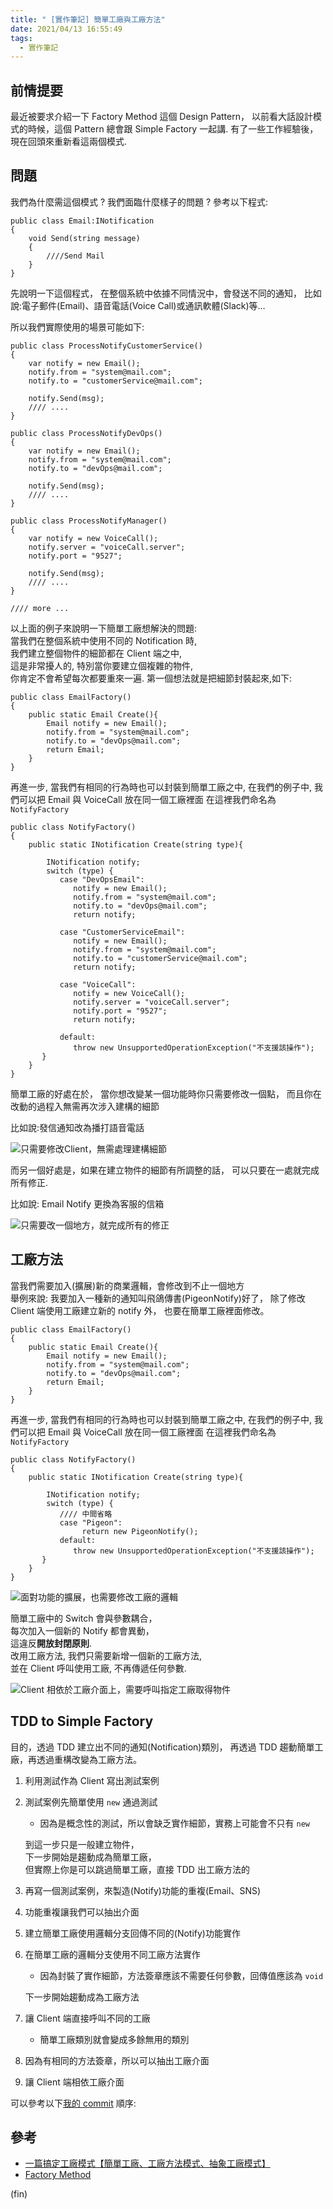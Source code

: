 ```yaml
---
title: " [實作筆記] 簡單工廠與工廠方法"
date: 2021/04/13 16:55:49
tags:
  - 實作筆記
---
```


## 前情提要

最近被要求介紹一下 Factory Method 這個 Design Pattern，
以前看大話設計模式的時候，這個 Pattern 總會跟 Simple Factory 一起講.
有了一些工作經驗後，現在回頭來重新看這兩個模式.

## 問題

我們為什麼需這個模式 ? 我們面臨什麼樣子的問題 ?
參考以下程式:

```csharp=
public class Email:INotification
{
    void Send(string message)
    {
        ////Send Mail
    }
}
```

先說明一下這個程式，
在整個系統中依據不同情況中，會發送不同的通知，
比如說:電子郵件(Email)、語音電話(Voice Call)或通訊軟體(Slack)等…

所以我們實際使用的場景可能如下:

```csharp=
public class ProcessNotifyCustomerService()
{
    var notify = new Email();
    notify.from = "system@mail.com";
    notify.to = "customerService@mail.com";

    notify.Send(msg);
    //// ....
}

public class ProcessNotifyDevOps()
{
    var notify = new Email();
    notify.from = "system@mail.com";
    notify.to = "devOps@mail.com";

    notify.Send(msg);
    //// ....
}

public class ProcessNotifyManager()
{
    var notify = new VoiceCall();
    notify.server = "voiceCall.server";
    notify.port = "9527";

    notify.Send(msg);
    //// ....
}

//// more ...

```

以上面的例子來說明一下簡單工廠想解決的問題:  
當我們在整個系統中使用不同的 Notification 時,  
我們建立整個物件的細節都在 Client 端之中,  
這是非常擾人的, 特別當你要建立個複雜的物件,  
你肯定不會希望每次都要重來一遍.
第一個想法就是把細節封裝起來,如下:

```csharp=
public class EmailFactory()
{
    public static Email Create(){
        Email notify = new Email();
        notify.from = "system@mail.com";
        notify.to = "devOps@mail.com";
        return Email;
    }
}
```

再進一步, 當我們有相同的行為時也可以封裝到簡單工廠之中,
在我們的例子中, 我們可以把 Email 與 VoiceCall 放在同一個工廠裡面
在這裡我們命名為 `NotifyFactory`

```csharp=
public class NotifyFactory()
{
    public static INotification Create(string type){

        INotification notify;
        switch (type) {
           case "DevOpsEmail":
              notify = new Email();
              notify.from = "system@mail.com";
              notify.to = "devOps@mail.com";
              return notify;

           case "CustomerServiceEmail":
              notify = new Email();
              notify.from = "system@mail.com";
              notify.to = "customerService@mail.com";
              return notify;

           case "VoiceCall":
              notify = new VoiceCall();
              notify.server = "voiceCall.server";
              notify.port = "9527";
              return notify;

           default:
              throw new UnsupportedOperationException("不支援該操作");
       }
    }
}
```

簡單工廠的好處在於，
當你想改變某一個功能時你只需要修改一個點，
而且你在改動的過程入無需再次涉入建構的細節

比如說:發信通知改為播打語音電話

![只需要修改Client，無需處理建構細節](https://i.imgur.com/dRcWMPq.jpg)

而另一個好處是，如果在建立物件的細節有所調整的話，
可以只要在一處就完成所有修正.

比如說: Email Notify 更換為客服的信箱

![只需要改一個地方，就完成所有的修正](https://i.imgur.com/LQIRpPQ.jpg)

## 工廠方法

當我們需要加入(擴展)新的商業邏輯，會修改到不止一個地方  
舉例來說:
我要加入一種新的通知叫飛鴿傳書(PigeonNotify)好了，
除了修改 Client 端使用工廠建立新的 notify 外，
也要在簡單工廠裡面修改。

```csharp=
public class EmailFactory()
{
    public static Email Create(){
        Email notify = new Email();
        notify.from = "system@mail.com";
        notify.to = "devOps@mail.com";
        return Email;
    }
}
```

再進一步, 當我們有相同的行為時也可以封裝到簡單工廠之中,
在我們的例子中, 我們可以把 Email 與 VoiceCall 放在同一個工廠裡面
在這裡我們命名為 `NotifyFactory`

```csharp=
public class NotifyFactory()
{
    public static INotification Create(string type){

        INotification notify;
        switch (type) {
           //// 中間省略
           case "Pigeon":
                return new PigeonNotify();
           default:
              throw new UnsupportedOperationException("不支援該操作");
       }
    }
}
```

![面對功能的擴展，也需要修改工廠的邏輯](https://i.imgur.com/uIAAcNL.jpg)

簡單工廠中的 Switch 會與參數耦合，  
每次加入一個新的 Notify 都會異動，  
這違反**開放封閉原則**.  
改用工廠方法, 我們只需要新增一個新的工廠方法,  
並在 Client 呼叫使用工廠, 不再傳遞任何參數.

![Client 相依於工廠介面上，需要呼叫指定工廠取得物件](https://i.imgur.com/FoMuHwG.jpg)

## TDD to Simple Factory

目的，透過 TDD 建立出不同的通知(Notification)類別，
再透過 TDD 趨動簡單工廠，再透過重構改變為工廠方法。

1. 利用測試作為 Client 寫出測試案例
2. 測試案例先簡單使用 `new` 通過測試

   - 因為是概念性的測試，所以會缺乏實作細節，實務上可能會不只有 `new`

   到這一步只是一般建立物件，  
   下一步開始是趨動成為簡單工廠，  
   但實際上你是可以跳過簡單工廠，直接 TDD 出工廠方法的

3. 再寫一個測試案例，來製造(Notify)功能的重複(Email、SNS)
4. 功能重複讓我們可以抽出介面
5. 建立簡單工廠使用邏輯分支回傳不同的(Notify)功能實作
6. 在簡單工廠的邏輯分支使用不同工廠方法實作

   - 因為封裝了實作細節，方法簽章應該不需要任何參數，回傳值應該為 `void`

   下一步開始趨動成為工廠方法

7. 讓 Client 端直接呼叫不同的工廠
   - 簡單工廠類別就會變成多餘無用的類別
8. 因為有相同的方法簽章，所以可以抽出工廠介面
9. 讓 Client 端相依工廠介面

可以參考以下[我的 commit](https://github.com/marsen/Marsen.NetCore.Dojo/pull/33/commits) 順序:

## 參考

- [一篇搞定工廠模式【簡單工廠、工廠方法模式、抽象工廠模式】](https://www.it145.com/9/55827.html)
- [Factory Method](https://refactoring.guru/design-patterns/factory-method)

(fin)

